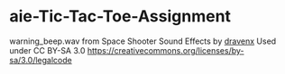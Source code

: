 # aie-Tic-Tac-Toe-Assignment

warning_beep.wav from Space Shooter Sound Effects by [dravenx](https://opengameart.org/users/dravenx)
Used under CC BY-SA 3.0 https://creativecommons.org/licenses/by-sa/3.0/legalcode